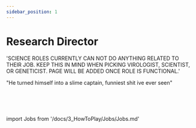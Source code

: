 ```yaml
---
sidebar_position: 1
---
```


# Research Director
'SCIENCE ROLES CURRENTLY CAN NOT DO ANYTHING RELATED TO THEIR JOB. KEEP THIS IN MIND WHEN PICKING VIROLOGIST, SCIENTIST, OR GENETICIST. PAGE WILL BE ADDED ONCE ROLE IS FUNCTIONAL.'

"He turned himself into a slime captain, funniest shit ive ever seen"

  <br/>
<br/>
<br/>

import Jobs from '/docs/3_HowToPlay/Jobs/Jobs.md'

<Jobs />
